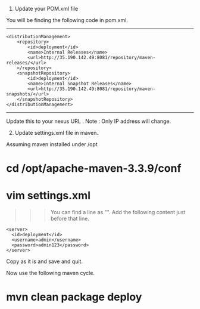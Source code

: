 1) Update your POM.xml file

You will be finding the following code in pom.xml.

-------------------------------------------------------------------
    <distributionManagement>
        <repository>
            <id>deployment</id>
            <name>Internal Releases</name>
            <url>http://35.190.142.49:8081/repository/maven-releases/</url>
        </repository>
        <snapshotRepository>
            <id>deployment</id>
            <name>Internal Snapshot Releases</name>
            <url>http://35.190.142.49:8081/repository/maven-snapshots/</url>
        </snapshotRepository>
    </distributionManagement>

-------------------------------------------------------------------

Update this to your nexus URL .
Note : Only IP address will change.

2) Update settings.xml file in maven.

Assuming maven installed under /opt

# cd /opt/apache-maven-3.3.9/conf
# vim settings.xml 

>>> You can find a line as "</servers>". Add the following content just before that line.

    <server>
      <id>deployment</id>
      <username>admin</username>
      <password>admin123</password>
    </server>

	
Copy as it is and save and quit.


Now use the following maven cycle.

# mvn clean package deploy
